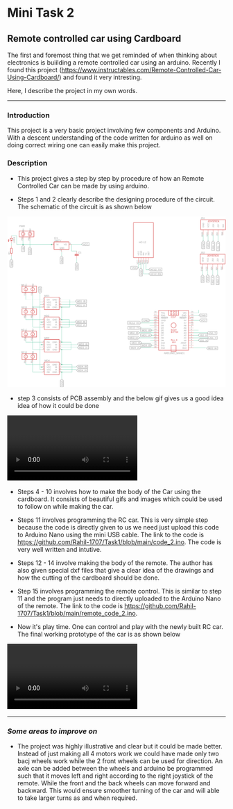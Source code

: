 # **Mini Task 2**
## **Remote controlled car using Cardboard**

The first and foremost thing that we get reminded of when thinking about electronics is buiilding a remote controlled car using an arduino. Recently I found this project (https://www.instructables.com/Remote-Controlled-Car-Using-Cardboard/) and found it very intresting.

Here, I describe the project in my own words.

---

### **Introduction**
This project is a very basic project involving few components and Arduino. With a descent understanding of the code written for arduino as well on doing correct wiring one can easily make this project.

### **Description**

- This project gives a step by step by procedure of how an Remote Controlled Car can be made by using arduino.

- Steps 1 and 2 clearly describe the designing procedure of the circuit. The schematic of the circuit is as shown below

![img2](https://raw.githubusercontent.com/Rahil-1707/Task1/main/img2.webp)

- step 3 consists of PCB assembly and the below gif gives us a good idea idea of how it could be done

![img2_gif1](https://github.com/Rahil-1707/Task1/blob/main/img2_gif1.mp4)

- Steps 4 - 10 involves how to make the body of the Car using the cardboard. It consists of beautiful gifs and images which could be used to follow on while making the car.

- Steps 11 involves programming the RC car. This is very simple step because the code is directly given to us we need just upload this code to Arduino Nano using the mini USB cable. The link to the code is https://github.com/Rahil-1707/Task1/blob/main/code_2.ino. The code is very well written and intutive.

- Steps 12 - 14 involve making the body of the remote. The author has also given special dxf files that give a clear idea of the drawings and how the cutting of the cardboard should be done.

- Step 15 involves programming the remote control. This is similar to step 11 and the program just needs to directly uploaded to the Arduino Nano of the remote. The link to the code is https://github.com/Rahil-1707/Task1/blob/main/remote_code_2.ino.

- Now it's play time. One can control and play with the newly built RC car. The final working prototype of the car is as shown below

![fianl_car_2](https://github.com/Rahil-1707/Task1/blob/main/final_car_2.mp4)

---
### ***Some areas to improve on***

- The project was highly illustrative and clear but it could be made better. Instead of just making all 4 motors work we could have made only two bacj wheels work while the 2 front wheels can be used for direction. An axle can be added between the wheels and arduino be programmed such that it moves left and right according to the right joystick of the remote. While the front and the back wheels can move forward and backward. This would ensure smoother turning of the car and will able to take larger turns as and when required.
